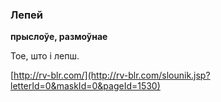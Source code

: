 ### Лепей
**прыслоўе, размоўнае**

Тое, што і лепш.

<a rel="author">[http://rv-blr.com/](http://rv-blr.com/slounik.jsp?letterId=0&maskId=0&pageId=1530)</a>
